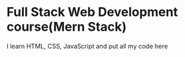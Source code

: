 # Full Stack Web Development course(Mern Stack) 
I learn HTML, CSS, JavaScript and put all my code here
